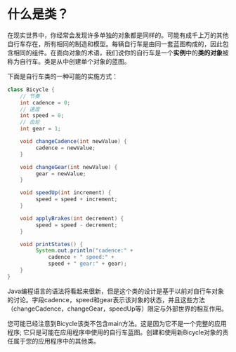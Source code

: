 # 什么是类？

在现实世界中，你经常会发现许多单独的对象都是同样的。可能有成千上万的其他自行车存在，所有相同的制造和模型。每辆自行车是由同一套蓝图构成的，因此包含相同的组件。在面向对象的术语，我们说你的自行车是一个**实例**中的**类的对象**被称为自行车。类是从中创建单个对象的蓝图。

下面是自行车类的一种可能的实施方式：
```java
class Bicycle {
    // 节奏
    int cadence = 0;
    // 速度
    int speed = 0;
    // 齿轮
    int gear = 1;

    void changeCadence(int newValue) {
         cadence = newValue;
    }

    void changeGear(int newValue) {
         gear = newValue;
    }

    void speedUp(int increment) {
         speed = speed + increment;   
    }

    void applyBrakes(int decrement) {
         speed = speed - decrement;
    }

    void printStates() {
         System.out.println("cadence:" +
             cadence + " speed:" + 
             speed + " gear:" + gear);
    }
}
```

Java编程语言的语法将看起来很新，但是这个类的设计是基于以前对自行车对象的讨论。字段cadence，speed和gear表示该对象的状态，并且这些方法（changeCadence，changeGear，speedUp等）限定与外部世界的相互作用。

您可能已经注意到Bicycle该类不包含main方法。这是因为它不是一个完整的应用程序; 它只是可能在应用程序中使用的自行车蓝图。创建和使用新Bicycle对象的责任属于您的应用程序中的其他类。